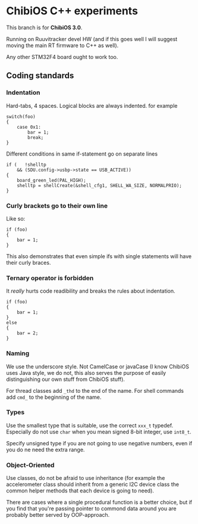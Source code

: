 # ChibiOS C++ experiments

This branch is for **ChibiOS 3.0**.

Running on Ruuvitracker devel HW (and if this goes well I will suggest moving the main RT firmware to C++ as well).

Any other STM32F4 board ought to work too.

## Coding standards

### Indentation

Hard-tabs, 4 spaces. Logical blocks are always indented. for example

    switch(foo)
    {
        case 0x1:
            bar = 1;
            break;
    }

Different conditions in same if-statement go on separate lines

    if (   !shelltp
        && (SDU.config->usbp->state == USB_ACTIVE))
    {
        board_green_led(PAL_HIGH);
        shelltp = shellCreate(&shell_cfg1, SHELL_WA_SIZE, NORMALPRIO);
    }



### Curly brackets go to their own line

Like so:

    if (foo)
    {
        bar = 1;
    }

This also demonstrates that even simple ifs with single statements will have their curly braces.



### Ternary operator is forbidden

It *really* hurts code readibility and breaks the rules about indentation.

    if (foo)
    {
        bar = 1;
    }
    else
    {
        bar = 2;
    }



### Naming

We use the underscore style. Not CamelCase or javaCase (I know ChibiOS uses Java style, we do not, this also serves
the purpose of easily distinguishing our own stuff from ChibiOS stuff).

For thread classes add `_thd` to the end of the name. For shell commands add `cmd_` to the beginning of the name.



### Types

Use the smallest type that is suitable, use the correct `xxx_t` typedef. Especially do not use `char` when you mean signed 8-bit integer, use `int8_t`. 

Specify unsigned type if you are not going to use negative numbers, even if you do ne need the extra range.



### Object-Oriented

Use classes, do not be afraid to use inheritance (for example the accelerometer class should inherit from a generic I2C device class the common helper methods that each device is going to need).

There are cases where a single procedural function is a better choice, but if you find that you're passing pointer to commond data around you are probably better served by OOP-approach.


